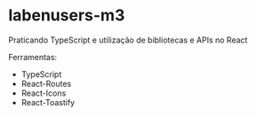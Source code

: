 # labenusers-m3

Praticando TypeScript e utilização de bibliotecas e APIs no React

Ferramentas:

- TypeScript
- React-Routes
- React-Icons
- React-Toastify
